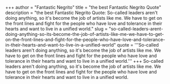 +++
author = "Fantastic Negrito"
title = "the best Fantastic Negrito Quote"
description = "the best Fantastic Negrito Quote: So-called leaders aren't doing anything, so it's become the job of artists like me. We have to get on the front lines and fight for the people who have love and tolerance in their hearts and want to live in a unified world."
slug = "so-called-leaders-arent-doing-anything-so-its-become-the-job-of-artists-like-me-we-have-to-get-on-the-front-lines-and-fight-for-the-people-who-have-love-and-tolerance-in-their-hearts-and-want-to-live-in-a-unified-world"
quote = '''So-called leaders aren't doing anything, so it's become the job of artists like me. We have to get on the front lines and fight for the people who have love and tolerance in their hearts and want to live in a unified world.'''
+++
So-called leaders aren't doing anything, so it's become the job of artists like me. We have to get on the front lines and fight for the people who have love and tolerance in their hearts and want to live in a unified world.
